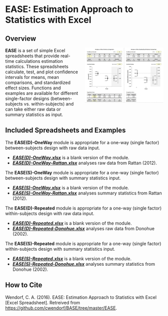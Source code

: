 # EASE: Estimation Approach to Statistics with Excel

## Overview

<img src="EASE.jpg" alt="EASE" align="right" style="padding: 0px 0px 20px 20px;">

**EASE** is a set of simple Excel spreadsheets that provide real-time calculations estimation statistics. These spreadsheets calculate, test, and plot confidence intervals for means, mean comparisons, and standardized effect sizes. Functions and examples are available for different single-factor designs (between-subjects vs. within-subjects) and can take either raw data or summary statistics as input. 

## Included Spreadsheets and Examples

The **EASE(D)-OneWay** module is appropriate for a one-way (single factor) between-subjects design with raw data input.

- [**_EASE(D)-OneWay.xlsx_**](https://github.com/cwendorf/BASE/raw/master/EASE/EASE(D)-OneWay.xlsx) is a blank version of the module.
- [**_EASE(D)-OneWay-Rattan.xlsx_**](https://github.com/cwendorf/BASE/raw/master/EASE/EASE(D)-Rattan.xlsx) analyses raw data from Rattan (2012).

The **EASE(S)-OneWay** module is appropriate for a one-way (single factor) between-subjects design with summary statistics input.

- [**_EASE(S)-OneWay.xlsx_**](https://github.com/cwendorf/BASE/raw/master/EASE/EASE(S)-OneWay.xlsx) is a blank version of the module.
- [**_EASE(S)-OneWay-Rattan.xlsx_**](https://github.com/cwendorf/BASE/raw/master/EASE/EASE(S)-OneWay-Rattan.xlsx) analyses summary statistics from Rattan (2012).

The **EASE(D)-Repeated** module is appropriate for a one-way (single factor) within-subjects design with raw data input.

- [**_EASE(D)-Repeated.xlsx_**](https://github.com/cwendorf/BASE/raw/master/EASE/EASE(D)-Repeated.xlsx) is a blank version of the module.
- [**_EASE(D)-Repeated-Donohue.xlsx_**](https://github.com/cwendorf/BASE/raw/master/EASE/EASE(D)-Repeated-Donohue.xlsx) analyses raw data from Donohue (2002).

The **EASE(S)-Repeated** module is appropriate for a one-way (single factor) within-subjects design with summary statistics input.

- [**_EASE(S)-Repeated.xlsx_**](https://github.com/cwendorf/BASE/raw/master/EASE/EASE(S)-Repeated.xlsx) is a blank version of the module.
- [**_EASE(S)-Repeated-Donohue.xlsx_**](https://github.com/cwendorf/BASE/raw/master/EASE/EASE(S)-Repeated-Donohue.xlsx) analyses summary statistics from Donohue (2002).

## How to Cite

Wendorf, C. A. (2016). EASE: Estimation Approach to Statistics with Excel [Excel Spreadsheet]. Retreived from https://github.com/cwendorf/BASE/tree/master/EASE.

